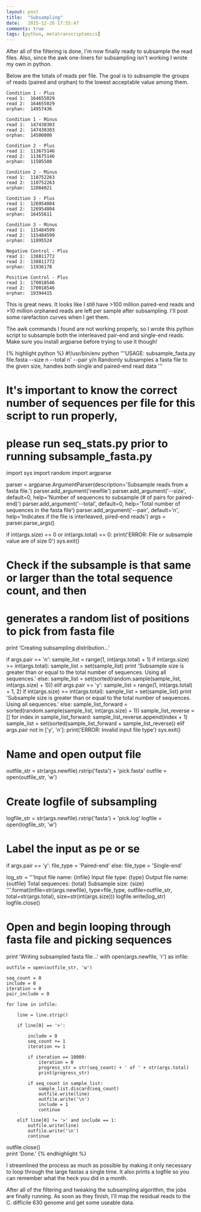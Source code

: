 ```yaml
---
layout: post
title:  "Subsampling"
date:   2015-12-26 17:55:47
comments: true
tags: [python, metatranscriptomics]
---
```


After all of the filtering is done, I'm now finally ready to subsample the read files.  Also, since the 
awk one-liners for subsampling isn't working I wrote my own in python.

Below are the totals of reads per file.  The goal is to subsample the groups of reads (paired and orphan) to 
the lowest acceptable value among them.  

	Condition 1 - Plus
	read 1:  164655029
	read 2:  164655029
	orphan:  14957436

	Condition 1 - Minus
	read 1:  147430303
	read 2:  147430303
	orphan:  14500000

	Condition 2 - Plus
	read 1:  113675146
	read 2:  113675146
	orphan:  11505508

	Condition 2 - Minus
	read 1:  110752263
	read 2:  110752263
	orphan:  12084021

	Condition 3 - Plus
	read 1:  126954804
	read 2:  126954804
	orphan:  16455611

	Condition 3 - Minus
	read 1:  115484599
	read 2:  115484599
	orphan:  11895524

	Negative Control - Plus
	read 1:  138811772
	read 2:  138811772
	orphan:  11936178

	Positive Control - Plus
	read 1:  170018546
	read 2:  170018546
	orphan:  19394415
	
This is great news.  It looks like I still have >100 million paired-end reads and >10 million orphaned reads 
are left per sample after subsampling.  I'll post some rarefaction curves when I get them.

The awk commands I found are not working properly, so I wrote this python script to subsample both the interleaved 
pair-end and single-end reads.  Make sure you install argparse before trying to use it though!

{% highlight python %}
#!/usr/bin/env python
'''USAGE: subsample_fasta.py file.fasta --size n --total n' --pair y/n
Randomly subsamples a fasta file to the given size, handles both single and paired-end read data
'''

# It's important to know the correct number of sequences per file for this script to run properly,
# please run seq_stats.py prior to running subsample_fasta.py

import sys
import random
import argparse


parser = argparse.ArgumentParser(description='Subsample reads from a fasta file.')
parser.add_argument('newfile')
parser.add_argument('--size', default=0, help='Number of sequences to subsample (# of pairs for paired-end)')
parser.add_argument('--total', default=0, help='Total number of sequences in the fasta file')
parser.add_argument('--pair', default='n', help='Indicates if the file is interleaved, pired-end reads')
args = parser.parse_args()

if int(args.size) == 0 or int(args.total) == 0:
	print('ERROR: File or subsample value are of size 0')
	sys.exit()


# Check if the subsample is that same or larger than the total sequence count, and then
# generates a random list of positions to pick from fasta file
print 'Creating subsampling distribution...'

if args.pair == 'n':
	sample_list = range(1, int(args.total) + 1)
	if int(args.size) >= int(args.total):
		sample_list = set(sample_list)
		print 'Subsample size is greater than or equal to the total number of sequences.  Using all sequences.'
	else:
		sample_list = set(sorted(random.sample(sample_list, int(args.size) + 1)))
elif args.pair == 'y':
	sample_list = range(1, int(args.total) + 1, 2)
	if int(args.size) >= int(args.total):
		sample_list = set(sample_list)
		print 'Subsample size is greater than or equal to the total number of sequences.  Using all sequences.'
	else:
		sample_list_forward = sorted(random.sample(sample_list, int(args.size) + 1))
		sample_list_reverse = []
		for index in sample_list_forward: sample_list_reverse.append(index + 1)
		sample_list = set(sorted(sample_list_forward + sample_list_reverse))
elif args.pair not in ['y', 'n']:
	print('ERROR: Invalid input file type')
	sys.exit()


# Name and open output file
outfile_str = str(args.newfile).rstrip('fasta') + 'pick.fasta' 
outfile = open(outfile_str, 'w')

# Create logfile of subsampling
logfile_str = str(args.newfile).rstrip('fasta') + 'pick.log' 
logfile = open(logfile_str, 'w')

# Label the input as pe or se
if args.pair == 'y':
	file_type = 'Paired-end'
else:
	file_type = 'Single-end'

log_str = '''Input file name: {infile}
Input file type:  {type}
Output file name: {outfile}
Total sequences: {total}
Subsample size: {size}
'''.format(infile=str(args.newfile), type=file_type, outfile=outfile_str, total=str(args.total), size=str(int(args.size)))
logfile.write(log_str)
logfile.close()

# Open and begin looping through fasta file and picking sequences
print 'Writing subsampled fasta file...'
with open(args.newfile, 'r') as infile:

	outfile = open(outfile_str, 'w')

	seq_count = 0
	include = 0
	iteration = 0
	pair_include = 0

	for line in infile:
	
		line = line.strip()
	
		if line[0] == '>':
			
			include = 0
			seq_count += 1
			iteration += 1
			
			if iteration == 10000:
				iteration = 0
				progress_str = str(seq_count) + ' of ' + str(args.total)
				print(progress_str)

			if seq_count in sample_list:
				sample_list.discard(seq_count)
				outfile.write(line)
				outfile.write('\n')
				include = 1
				continue
				
		elif line[0] != '>' and include == 1: 
			outfile.write(line)
			outfile.write('\n')
			continue
				
	
outfile.close()			
print 'Done.'
{% endhighlight %}
	
I streamlined the process as much as possible by making it only necessary to loop through the large 
fastas a single time.  It also prints a logfile so you can remember what the heck you did in a month.

After all of the filtering and tweaking the subsampling algorithm, the jobs are finally running.  As soon 
as they finish, I'll map the residual reads to the C. difficile 630 genome and get some useable data.
		

	
	